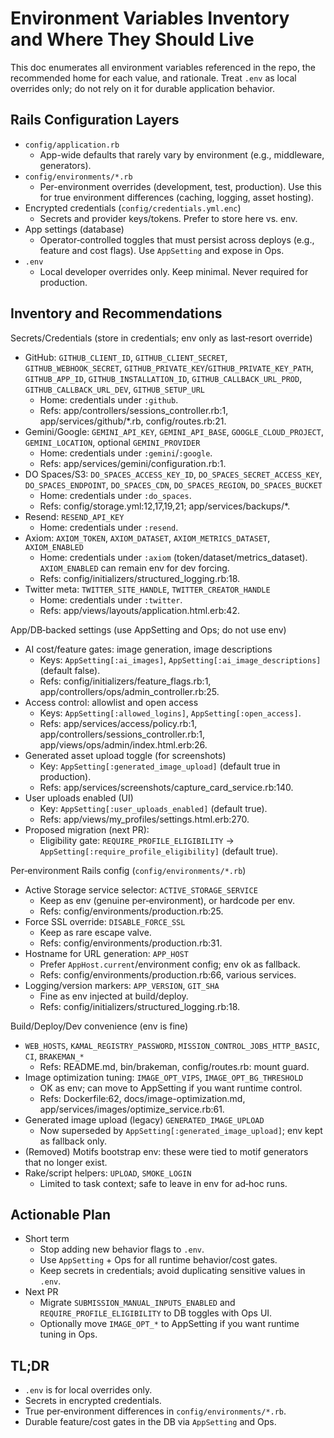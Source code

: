# Environment Variables Inventory and Where They Should Live

This doc enumerates all environment variables referenced in the repo, the recommended home for each
value, and rationale. Treat `.env` as local overrides only; do not rely on it for durable
application behavior.

## Rails Configuration Layers

- `config/application.rb`
  - App-wide defaults that rarely vary by environment (e.g., middleware, generators).
- `config/environments/*.rb`
  - Per-environment overrides (development, test, production). Use this for true environment
    differences (caching, logging, asset hosting).
- Encrypted credentials (`config/credentials.yml.enc`)
  - Secrets and provider keys/tokens. Prefer to store here vs. env.
- App settings (database)
  - Operator‑controlled toggles that must persist across deploys (e.g., feature and cost flags). Use
    `AppSetting` and expose in Ops.
- `.env`
  - Local developer overrides only. Keep minimal. Never required for production.

## Inventory and Recommendations

Secrets/Credentials (store in credentials; env only as last‑resort override)

- GitHub: `GITHUB_CLIENT_ID`, `GITHUB_CLIENT_SECRET`, `GITHUB_WEBHOOK_SECRET`,
  `GITHUB_PRIVATE_KEY`/`GITHUB_PRIVATE_KEY_PATH`, `GITHUB_APP_ID`, `GITHUB_INSTALLATION_ID`,
  `GITHUB_CALLBACK_URL_PROD`, `GITHUB_CALLBACK_URL_DEV`, `GITHUB_SETUP_URL`
  - Home: credentials under `:github`.
  - Refs: app/controllers/sessions_controller.rb:1, app/services/github/\*.rb, config/routes.rb:21.
- Gemini/Google: `GEMINI_API_KEY`, `GEMINI_API_BASE`, `GOOGLE_CLOUD_PROJECT`, `GEMINI_LOCATION`,
  optional `GEMINI_PROVIDER`
  - Home: credentials under `:gemini`/`:google`.
  - Refs: app/services/gemini/configuration.rb:1.
- DO Spaces/S3: `DO_SPACES_ACCESS_KEY_ID`, `DO_SPACES_SECRET_ACCESS_KEY`, `DO_SPACES_ENDPOINT`,
  `DO_SPACES_CDN`, `DO_SPACES_REGION`, `DO_SPACES_BUCKET`
  - Home: credentials under `:do_spaces`.
  - Refs: config/storage.yml:12,17,19,21; app/services/backups/\*.
- Resend: `RESEND_API_KEY`
  - Home: credentials under `:resend`.
- Axiom: `AXIOM_TOKEN`, `AXIOM_DATASET`, `AXIOM_METRICS_DATASET`, `AXIOM_ENABLED`
  - Home: credentials under `:axiom` (token/dataset/metrics_dataset). `AXIOM_ENABLED` can remain env
    for dev forcing.
  - Refs: config/initializers/structured_logging.rb:18.
- Twitter meta: `TWITTER_SITE_HANDLE`, `TWITTER_CREATOR_HANDLE`
  - Home: credentials under `:twitter`.
  - Refs: app/views/layouts/application.html.erb:42.

App/DB‑backed settings (use AppSetting and Ops; do not use env)

- AI cost/feature gates: image generation, image descriptions
  - Keys: `AppSetting[:ai_images]`, `AppSetting[:ai_image_descriptions]` (default false).
  - Refs: config/initializers/feature_flags.rb:1, app/controllers/ops/admin_controller.rb:25.
- Access control: allowlist and open access
  - Keys: `AppSetting[:allowed_logins]`, `AppSetting[:open_access]`.
  - Refs: app/services/access/policy.rb:1, app/controllers/sessions_controller.rb:1,
    app/views/ops/admin/index.html.erb:26.
- Generated asset upload toggle (for screenshots)
  - Key: `AppSetting[:generated_image_upload]` (default true in production).
  - Refs: app/services/screenshots/capture_card_service.rb:140.
- User uploads enabled (UI)
  - Key: `AppSetting[:user_uploads_enabled]` (default true).
  - Refs: app/views/my_profiles/settings.html.erb:270.
- Proposed migration (next PR):
  - Eligibility gate: `REQUIRE_PROFILE_ELIGIBILITY` → `AppSetting[:require_profile_eligibility]`
    (default true).

Per‑environment Rails config (`config/environments/*.rb`)

- Active Storage service selector: `ACTIVE_STORAGE_SERVICE`
  - Keep as env (genuine per‑environment), or hardcode per env.
  - Refs: config/environments/production.rb:25.
- Force SSL override: `DISABLE_FORCE_SSL`
  - Keep as rare escape valve.
  - Refs: config/environments/production.rb:31.
- Hostname for URL generation: `APP_HOST`
  - Prefer `AppHost.current`/environment config; env ok as fallback.
  - Refs: config/environments/production.rb:66, various services.
- Logging/version markers: `APP_VERSION`, `GIT_SHA`
  - Fine as env injected at build/deploy.
  - Refs: config/initializers/structured_logging.rb:18.

Build/Deploy/Dev convenience (env is fine)

- `WEB_HOSTS`, `KAMAL_REGISTRY_PASSWORD`, `MISSION_CONTROL_JOBS_HTTP_BASIC`, `CI`, `BRAKEMAN_*`
  - Refs: README.md, bin/brakeman, config/routes.rb: mount guard.
- Image optimization tuning: `IMAGE_OPT_VIPS`, `IMAGE_OPT_BG_THRESHOLD`
  - OK as env; can move to AppSetting if you want runtime control.
  - Refs: Dockerfile:62, docs/image-optimization.md, app/services/images/optimize_service.rb:61.
- Generated image upload (legacy) `GENERATED_IMAGE_UPLOAD`
  - Now superseded by `AppSetting[:generated_image_upload]`; env kept as fallback only.
- (Removed) Motifs bootstrap env: these were tied to motif generators that no longer exist.
- Rake/script helpers: `UPLOAD`, `SMOKE_LOGIN`
  - Limited to task context; safe to leave in env for ad‑hoc runs.

## Actionable Plan

- Short term
  - Stop adding new behavior flags to `.env`.
  - Use `AppSetting` + Ops for all runtime behavior/cost gates.
  - Keep secrets in credentials; avoid duplicating sensitive values in `.env`.
- Next PR
  - Migrate `SUBMISSION_MANUAL_INPUTS_ENABLED` and `REQUIRE_PROFILE_ELIGIBILITY` to DB toggles with
    Ops UI.
  - Optionally move `IMAGE_OPT_*` to AppSetting if you want runtime tuning in Ops.

## TL;DR

- `.env` is for local overrides only.
- Secrets in encrypted credentials.
- True per‑environment differences in `config/environments/*.rb`.
- Durable feature/cost gates in the DB via `AppSetting` and Ops.
